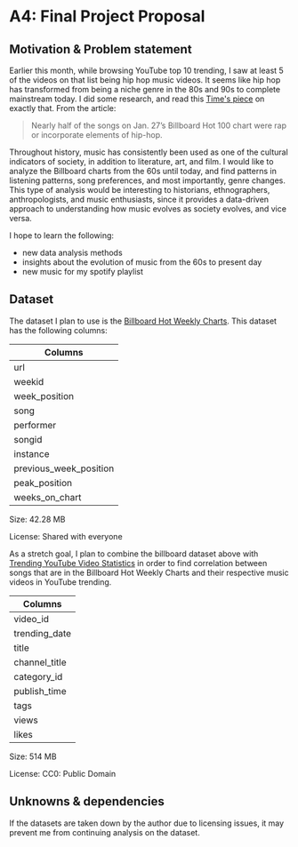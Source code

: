 # A4: Final Project Proposal

## Motivation & Problem statement

Earlier this month, while browsing YouTube top 10 trending, I saw at least 5 of the videos on that list being hip hop music videos. It seems like hip hop has transformed from being a niche genre in the 80s and 90s to complete mainstream today. I did some research, and read this [Time's piece](https://time.com/5118041/rap-music-mainstream/) on exactly that. From the article:

> Nearly half of the songs on Jan. 27’s Billboard Hot 100 chart were rap or incorporate elements of hip-hop.

Throughout history, music has consistently been used as one of the cultural indicators of society, in addition to literature, art, and film. I would like to analyze the Billboard charts from the 60s until today, and find patterns in listening patterns, song preferences, and most importantly, genre changes. This type of analysis would be interesting to historians, ethnographers, anthropologists, and music enthusiasts, since it provides a data-driven approach to understanding how music evolves as society evolves, and vice versa.

I hope to learn the following:

* new data analysis methods
* insights about the evolution of music from the 60s to present day
* new music for my spotify playlist

## Dataset

The dataset I plan to use is the [Billboard Hot Weekly Charts](https://data.world/kcmillersean/billboard-hot-100-1958-2017). This dataset has the following columns:

| Columns |
|---------|
| url |
| weekid |
| week_position |
| song |
| performer |
| songid|
| instance |
| previous_week_position |
| peak_position |
| weeks_on_chart |

Size: 42.28 MB

License: Shared with everyone

As a stretch goal, I plan to combine the billboard dataset above with [Trending YouTube Video Statistics](https://www.kaggle.com/datasnaek/youtube-new) in order to find correlation between songs that are in the Billboard Hot Weekly Charts and their respective music videos in YouTube trending.

| Columns |
|---------|
| video_id|
| trending_date|
| title|
| channel_title|
| category_id|
| publish_time|
| tags|
| views|
| likes|

Size: 514 MB

License: CC0: Public Domain

## Unknowns & dependencies

If the datasets are taken down by the author due to licensing issues, it may prevent me from continuing analysis on the dataset.
